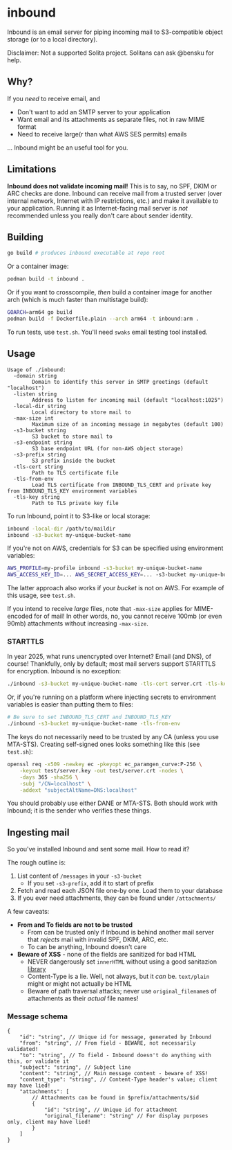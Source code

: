 # inbound
Inbound is an email server for piping incoming mail to S3-compatible object
storage (or to a local directory).

Disclaimer: Not a supported Solita project. Solitans can ask @bensku for help.

## Why?
If you *need* to receive email, and
* Don't want to add an SMTP server to your application
* Want email and its attachments as separate files, not in raw MIME format
* Need to receive large(r than what AWS SES permits) emails

... Inbound might be an useful tool for you.

## Limitations
**Inbound does not validate incoming mail!** This is to say, no SPF, DKIM or
ARC checks are done. Inbound can receive mail from a trusted server
(over internal network, Internet with IP restrictions, etc.) and make it
available to your application. Running it as Internet-facing mail server is
*not* recommended unless you really don't care about sender identity.

## Building
```sh
go build # produces inbound executable at repo root
```

Or a container image:
```sh
podman build -t inbound .
```

Or if you want to crosscompile, *then* build a container image for another
arch (which is much faster than multistage build):
```sh
GOARCH=arm64 go build
podman build -f Dockerfile.plain --arch arm64 -t inbound:arm .
```

To run tests, use `test.sh`. You'll need `swaks` email testing tool installed.

## Usage
```
Usage of ./inbound:
  -domain string
        Domain to identify this server in SMTP greetings (default "localhost")
  -listen string
        Address to listen for incoming mail (default "localhost:1025")
  -local-dir string
        Local directory to store mail to
  -max-size int
        Maximum size of an incoming message in megabytes (default 100)
  -s3-bucket string
        S3 bucket to store mail to
  -s3-endpoint string
        S3 base endpoint URL (for non-AWS object storage)
  -s3-prefix string
        S3 prefix inside the bucket
  -tls-cert string
        Path to TLS certificate file
  -tls-from-env
        Load TLS certificate from INBOUND_TLS_CERT and private key from INBOUND_TLS_KEY environment variables
  -tls-key string
        Path to TLS private key file
```

To run Inbound, point it to S3-like or local storage:
```sh
inbound -local-dir /path/to/maildir
inbound -s3-bucket my-unique-bucket-name
```

If you're not on AWS, credentials for S3 can be specified using
environment variables:
```sh
AWS_PROFILE=my-profile inbound -s3-bucket my-unique-bucket-name
AWS_ACCESS_KEY_ID=... AWS_SECRET_ACCESS_KEY=... -s3-bucket my-unique-bucket-name
```
The latter approach also works if your *bucket* is not on AWS. For example of
this usage, see `test.sh`.

If you intend to receive *large* files, note that `-max-size` applies for
MIME-encoded for of mail! In other words, no, you cannot receive
100mb (or even 90mb) attachments without increasing `-max-size`.

### STARTTLS
In year 2025, what runs unencrypted over Internet? Email (and DNS), of course!
Thankfully, only by default; most mail servers support STARTTLS for encryption.
Inbound is no exception:

```sh
./inbound -s3-bucket my-unique-bucket-name -tls-cert server.crt -tls-key server.key
```

Or, if you're running on a platform where injecting secrets to environment
variables is easier than putting them to files:
```sh
# Be sure to set INBOUND_TLS_CERT and INBOUND_TLS_KEY
./inbound -s3-bucket my-unique-bucket-name -tls-from-env
```

The keys do not necessarily need to be trusted by any CA (unless you use MTA-STS).
Creating self-signed ones looks something like this (see `test.sh`):
```sh
openssl req -x509 -newkey ec -pkeyopt ec_paramgen_curve:P-256 \
    -keyout test/server.key -out test/server.crt -nodes \
    -days 365 -sha256 \
    -subj "/CN=localhost" \
    -addext "subjectAltName=DNS:localhost"
```

You should probably use either DANE or MTA-STS. Both should work with Inbound;
it is the sender who verifies these things.

## Ingesting mail
So you've installed Inbound and sent some mail. How to read it?

The rough outline is:
1. List content of `/messages` in your `-s3-bucket`
   * If you set `-s3-prefix`, add it to start of prefix
2. Fetch and read each JSON file one-by one. Load them to your database
3. If you ever need attachments, they can be found under `/attachments/`

A few caveats:
* **From and To fields are not to be trusted**
  * From can be trusted only if Inbound is behind another mail server that
    *rejects* mail with invalid SPF, DKIM, ARC, etc.
  * To can be anything, Inbound doesn't care
* **Beware of XSS** - none of the fields are sanitized for bad HTML
  * NEVER dangerously set `innerHTML` without using a good sanitazion
    [library](https://github.com/cure53/DOMPurify)
  * Content-Type is a lie. Well, not always, but it *can* be. `text/plain`
    might or might not actually be HTML
  * Beware of path traversal attacks; never use `original_filename`s
    of attachments as their *actual* file names!

### Message schema
```jsonc
{
    "id": "string", // Unique id for message, generated by Inbound
    "from": "string", // From field - BEWARE, not necessarily validated!
    "to": "string", // To field - Inbound doesn't do anything with this, or validate it
    "subject": "string", // Subject line
    "content": "string", // Main message content - beware of XSS!
    "content_type": "string", // Content-Type header's value; client may have lied!
    "attachments": [
        // Attachments can be found in $prefix/attachments/$id
        {
            "id": "string", // Unique id for attachment
            "original_filename": "string" // For display purposes only, client may have lied!
        }
    ]
}
```